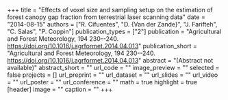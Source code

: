 +++
title = "Effects of voxel size and sampling setup on the  estimation of forest canopy gap fraction from terrestrial laser scanning data"
date = "2014-08-15"
authors = ["R. Cifuentes", "D. {Van der Zande}", "J. Farifteh", "C. Salas", "P. Coppin"]
publication_types = ["2"]
publication = "Agricultural and Forest Meteorology, 194 230--240. https://doi.org/10.1016/j.agrformet.2014.04.013"
publication_short = "Agricultural and Forest Meteorology, 194 230--240. https://doi.org/10.1016/j.agrformet.2014.04.013"
abstract = "(Abstract not available)"
abstract_short = ""
url_code = ""
image_preview = ""
selected = false
projects = []
url_preprint = ""
url_dataset = ""
url_slides = ""
url_video = ""
url_poster = ""
url_conference = ""
math = true
highlight = true
[header]
image = ""
caption = ""
+++
